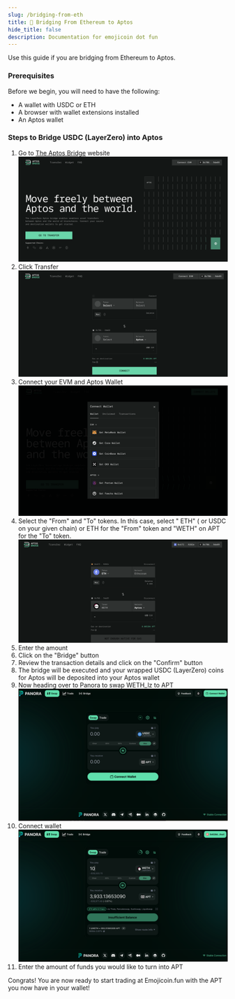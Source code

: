 ```yaml
---
slug: /bridging-from-eth
title: 🌈 Bridging From Ethereum to Aptos
hide_title: false
description: Documentation for emojicoin dot fun
---
```


<!--- cspell:words Panora -->

Use this guide if you are bridging from Ethereum to Aptos.

### Prerequisites

Before we begin, you will need to have the following:

- A wallet with USDC or ETH
- A browser with wallet extensions installed
- An Aptos wallet

### Steps to Bridge USDC (LayerZero) into Aptos

1. Go to [The Aptos Bridge] website
   ![eth1](./images/eth1.png "eth1")
1. Click Transfer
   ![eth2](./images/eth2.png "eth2")
1. Connect your EVM and Aptos Wallet
   ![eth3](./images/eth3.png "eth3")
1. Select the "From" and "To" tokens. In this case,  select " ETH" ( or USDC
   on your given chain) or ETH for the "From" token and "WETH" on APT for the
   "To" token.
   ![eth4](./images/eth4.png "eth4")
1. Enter the amount
1. Click on the "Bridge" button
1. Review the transaction details and click on the "Confirm" button
1. The bridge will be executed and your wrapped USDC (LayerZero) coins for
   Aptos will be deposited into your Aptos wallet
1. Now heading over to Panora to swap WETH_lz to APT
   ![eth5](./images/eth5.png "eth5")
1. Connect wallet
   ![eth6](./images/eth6.png "eth6")
1. Enter the amount of funds you would like to turn into APT

Congrats! You are now ready to start trading at Emojicoin.fun with the APT you
now have in your wallet!

[the aptos bridge]: https://theaptosbridge.com/
